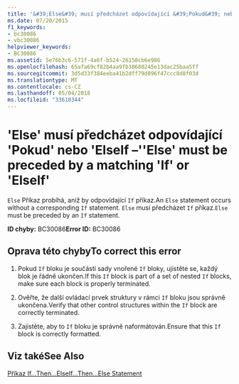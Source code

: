 ```yaml
---
title: '&#39;Else&#39; musí předcházet odpovídající &#39;Pokud&#39; nebo &#39;ElseIf –&#39;'
ms.date: 07/20/2015
f1_keywords:
- bc30086
- vbc30086
helpviewer_keywords:
- BC30086
ms.assetid: 5e76b3c6-571f-4a6f-b524-26150cb6e986
ms.openlocfilehash: 65afa69cf82b4aa9fb38680245e13dac25baa5ff
ms.sourcegitcommit: 3d5d33f384eeba41b2dff79d096f47ccc8d8f03d
ms.translationtype: MT
ms.contentlocale: cs-CZ
ms.lasthandoff: 05/04/2018
ms.locfileid: "33610344"
---
```

# <a name="39else39-must-be-preceded-by-a-matching-39if39-or-39elseif39"></a><span data-ttu-id="a0bfc-102">&#39;Else&#39; musí předcházet odpovídající &#39;Pokud&#39; nebo &#39;ElseIf –&#39;</span><span class="sxs-lookup"><span data-stu-id="a0bfc-102">&#39;Else&#39; must be preceded by a matching &#39;If&#39; or &#39;ElseIf&#39;</span></span>
<span data-ttu-id="a0bfc-103">`Else` Příkaz probíhá, aniž by odpovídající `If` příkaz.</span><span class="sxs-lookup"><span data-stu-id="a0bfc-103">An `Else` statement occurs without a corresponding `If` statement.</span></span> <span data-ttu-id="a0bfc-104">`Else` musí předcházet `If` příkaz.</span><span class="sxs-lookup"><span data-stu-id="a0bfc-104">`Else` must be preceded by an `If` statement.</span></span>  
  
 <span data-ttu-id="a0bfc-105">**ID chyby:** BC30086</span><span class="sxs-lookup"><span data-stu-id="a0bfc-105">**Error ID:** BC30086</span></span>  
  
## <a name="to-correct-this-error"></a><span data-ttu-id="a0bfc-106">Oprava této chyby</span><span class="sxs-lookup"><span data-stu-id="a0bfc-106">To correct this error</span></span>  
  
1.  <span data-ttu-id="a0bfc-107">Pokud `If` bloku je součástí sady vnořené `If` bloky, ujistěte se, každý blok je řádně ukončen.</span><span class="sxs-lookup"><span data-stu-id="a0bfc-107">If this `If` block is part of a set of nested `If` blocks, make sure each block is properly terminated.</span></span>  
  
2.  <span data-ttu-id="a0bfc-108">Ověřte, že další ovládací prvek struktury v rámci `If` bloku jsou správně ukončena.</span><span class="sxs-lookup"><span data-stu-id="a0bfc-108">Verify that other control structures within the `If` block are correctly terminated.</span></span>  
  
3.  <span data-ttu-id="a0bfc-109">Zajistěte, aby to `If` bloku je správně naformátován.</span><span class="sxs-lookup"><span data-stu-id="a0bfc-109">Ensure that this `If` block is correctly formatted.</span></span>  
  
## <a name="see-also"></a><span data-ttu-id="a0bfc-110">Viz také</span><span class="sxs-lookup"><span data-stu-id="a0bfc-110">See Also</span></span>  
 [<span data-ttu-id="a0bfc-111">Příkaz If...Then...Else</span><span class="sxs-lookup"><span data-stu-id="a0bfc-111">If...Then...Else Statement</span></span>](../../visual-basic/language-reference/statements/if-then-else-statement.md)
